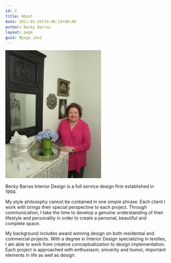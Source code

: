 ```yaml
---
id: 2
title: About
date: 2011-01-26T15:06:23+00:00
author: Becky Barras
layout: page
guid: ?page_id=2
---
```

<img class="alignleft size-full wp-image-338" title="director" src="wp-content/uploads/2015/05/becky-pic.jpg" alt="" width="300" />

Becky Barras Interior Design is a full service design firm established in 1994.

My style philosophy cannot be contained in one simple phrase. Each client I work with brings their special perspective to each project. Through communication, I take the time to develop a genuine understanding of their lifestyle and personality in order to create a personal, beautiful and complete space.

My background includes award winning design on both residential and commercial projects. With a degree in Interior Design specializing in textiles, I am able to work from creative conceptualization to design implementation. Each project is approached with enthusiasm, sincerity and humor, important elements in life as well as design.